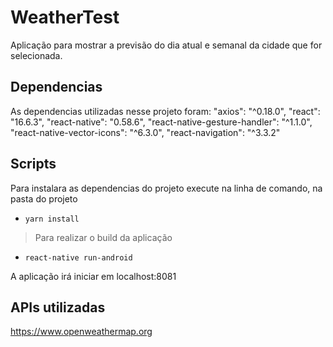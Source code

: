 # WeatherTest
Aplicação para mostrar a previsão do dia atual e semanal da cidade que for selecionada.

## Dependencias
As dependencias utilizadas nesse projeto foram:
 "axios": "^0.18.0",
 "react": "16.6.3",
 "react-native": "0.58.6",
 "react-native-gesture-handler": "^1.1.0",
 "react-native-vector-icons": "^6.3.0",
 "react-navigation": "^3.3.2"

## Scripts
Para instalara as dependencias do projeto execute na linha de comando, na pasta do projeto

- `yarn install`

> Para realizar o build da aplicação

- `react-native run-android`

A aplicação irá iniciar em localhost:8081

## APIs utilizadas
https://www.openweathermap.org
